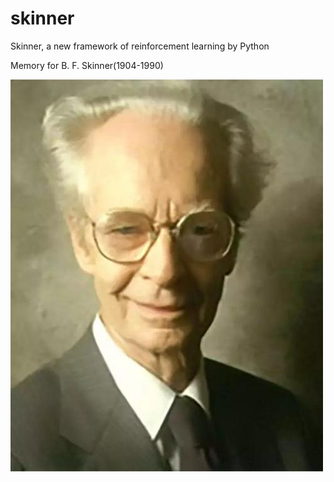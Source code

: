 # skinner
Skinner, a new framework of reinforcement learning by Python



Memory for B. F. Skinner(1904-1990)

 ![](skinner.jpg)